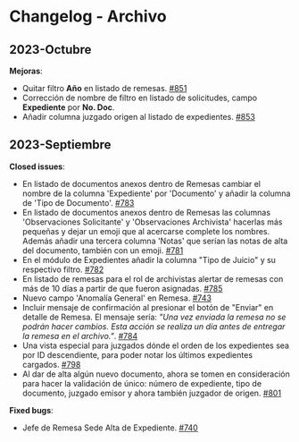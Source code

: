 # Changelog - Archivo

## 2023-Octubre

**Mejoras**:

- Quitar filtro **Año** en listado de remesas. [\#851](https://github.com/PJECZ/pjecz-plataforma-web/issues/851)
- Corrección de nombre de filtro en listado de solicitudes, campo **Expediente** por **No. Doc**.
- Añadir columna juzgado origen al listado de expedientes. [\#853](https://github.com/PJECZ/pjecz-plataforma-web/issues/853)

## 2023-Septiembre

**Closed issues**:

- En listado de documentos anexos dentro de Remesas cambiar el nombre de la columna 'Expediente' por 'Documento' y añadir la columna de 'Tipo de Documento'. [\#783](https://github.com/PJECZ/pjecz-plataforma-web/issues/783)
- En listado de documentos anexos dentro de Remesas las columnas 'Observaciones Solicitante' y 'Observaciones Archivista' hacerlas más pequeñas y dejar un emoji que al acercarse complete los nombres. Además añadir una tercera columna 'Notas' que serían las notas de alta del documento, también con un emoji. [\#781](https://github.com/PJECZ/pjecz-plataforma-web/issues/781)
- En el módulo de Expedientes añadir la columna "Tipo de Juicio" y su respectivo filtro. [\#782](https://github.com/PJECZ/pjecz-plataforma-web/issues/782)
- En listado de remesas para el rol de archivistas alertar de remesas con más de 10 días a partir de que fueron asignadas. [\#785](https://github.com/PJECZ/pjecz-plataforma-web/issues/785)
- Nuevo campo 'Anomalía General' en Remesa. [\#743](https://github.com/PJECZ/pjecz-plataforma-web/issues/743)
- Incluir mensaje de confirmación al presionar el botón de "Enviar" en detalle de Remesa. El mensaje sería: _"Una vez enviada la remesa no se podrán hacer cambios. Esta acción se realiza un día antes de entregar la remesa en el archivo."_. [\#784](https://github.com/PJECZ/pjecz-plataforma-web/issues/784)
- Una vista especial para juzgados dónde el orden de los expedientes sea por ID descendiente, para poder notar los últimos expedientes cargados. [\#798](https://github.com/PJECZ/pjecz-plataforma-web/issues/798)
- Al dar de alta algún nuevo documento, ahora se tomen en consideración para hacer la validación de único: número de expediente, tipo de documento, juzgado emisor y ahora también juzgador de origen. [\#801](https://github.com/PJECZ/pjecz-plataforma-web/issues/801)

**Fixed bugs**:

- Jefe de Remesa Sede Alta de Expediente. [\#740](https://github.com/PJECZ/pjecz-plataforma-web/issues/740)
